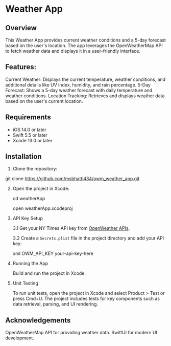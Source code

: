 #  Weather App
## Overview
This Weather App provides current weather conditions and a 5-day forecast based on the user's location. The app leverages the OpenWeatherMap API to fetch weather data and displays it in a user-friendly interface.

## Features:

Current Weather: Displays the current temperature, weather conditions, and additional details like UV index, humidity, and rain percentage.
5-Day Forecast: Shows a 5-day weather forecast with daily temperature and weather conditions.
Location Tracking: Retrieves and displays weather data based on the user's current location.
    
    


## Requirements
- iOS 14.0 or later
- Swift 5.5 or later
- Xcode 13.0 or later

## Installation

1. Clone the repository:

git clone https://github.com/msbhatti434/owm_weather_app.git
    
2. Open the project in Xcode:

    cd weatherApp
    
    open weatherApp.xcodeproj
    
3. API Key Setup 

    3.1 Get your NY Times API key from [OpenWeather APIs](https://openweathermap.org/appid).
    
    3.2 Create a `Secrets.plist` file in the project directory and add your API key:
    
    xml
        <?xml version="1.0" encoding="UTF-8"?>
        <!DOCTYPE plist PUBLIC "-//Apple//DTD PLIST 1.0//EN" "http://www.apple.com/DTDs/PropertyList-1.0.dtd">
        <plist version="1.0">
            <dict>
                <key>OWM_API_KEY</key>
                <string>your-api-key-here</string>
            </dict>
        </plist>

4. Running the App

    Build and run the project in Xcode.
    
5. Unit Testing

    To run unit tests, open the project in Xcode and select Product > Test or press Cmd+U. The project includes tests for key components such as data retrieval, parsing, and UI rendering.


## Acknowledgements
OpenWeatherMap API for providing weather data.
SwiftUI for modern UI development.
